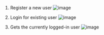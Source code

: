 1. Register a new user
![image](https://github.com/kamkirina/postman/assets/70759778/7d1f29e3-3ed4-44a8-9fef-c55f85bfb346)

2. Login for existing user
![image](https://github.com/kamkirina/postman/assets/70759778/47244f98-dbde-4ccc-80df-b3d552d25ab6)

3. Gets the currently logged-in user
![image](https://github.com/kamkirina/postman/assets/70759778/8e48a59d-7a6b-4054-a28d-42c57376d62b)

